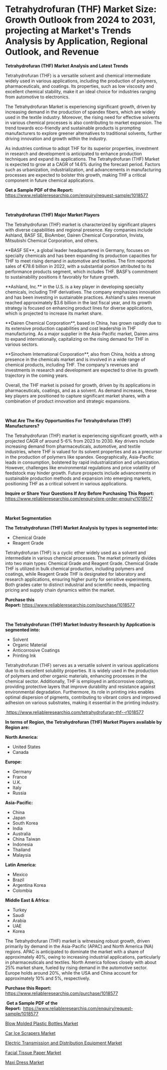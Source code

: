 <p><h1>Tetrahydrofuran (THF) Market Size: Growth Outlook from 2024 to 2031, projecting at Market's Trends Analysis by Application, Regional Outlook, and Revenue</h1></p><p><strong>Tetrahydrofuran (THF) Market Analysis and Latest Trends</strong></p>
<p><p>Tetrahydrofuran (THF) is a versatile solvent and chemical intermediate widely used in various applications, including the production of polymers, pharmaceuticals, and coatings. Its properties, such as low viscosity and excellent chemical stability, make it an ideal choice for industries ranging from automotive to electronics.</p><p>The Tetrahydrofuran Market is experiencing significant growth, driven by increasing demand in the production of spandex fibers, which are widely used in the textile industry. Moreover, the rising need for effective solvents in various chemical processes is also contributing to market expansion. The trend towards eco-friendly and sustainable products is prompting manufacturers to explore greener alternatives to traditional solvents, further driving innovation and growth within the industry.</p><p>As industries continue to adopt THF for its superior properties, investment in research and development is anticipated to enhance production techniques and expand its applications. The Tetrahydrofuran (THF) Market is expected to grow at a CAGR of 14.6% during the forecast period. Factors such as urbanization, industrialization, and advancements in manufacturing processes are expected to bolster this growth, making THF a critical component in future chemical applications.</p></p>
<p><strong>Get a Sample PDF of the Report:&nbsp;</strong> <a href="https://www.reliableresearchiq.com/enquiry/request-sample/1018577">https://www.reliableresearchiq.com/enquiry/request-sample/1018577</a></p>
<p>&nbsp;</p>
<p><strong>Tetrahydrofuran (THF) Major Market Players</strong></p>
<p><p>The Tetrahydrofuran (THF) market is characterized by significant players with diverse capabilities and regional presence. Key companies include Ashland, BASF SE, BioAmber, Dairen Chemical Corporation, Invista, Mitsubishi Chemical Corporation, and others.</p><p>**BASF SE**, a global leader headquartered in Germany, focuses on specialty chemicals and has been expanding its production capacities for THF to meet rising demand in automotive and textiles. The firm reported sales of €78.6 billion in 2022, with a substantial portion attributed to its performance products segment, which includes THF. BASF’s commitment to sustainability positions it favorably for future growth.</p><p>**Ashland, Inc.** in the U.S. is a key player in developing specialty chemicals, including THF derivatives. The company emphasizes innovation and has been investing in sustainable practices. Ashland's sales revenue reached approximately $3.6 billion in the last fiscal year, and its growth strategy is focused on enhancing product lines for diverse applications, which is projected to increase its market share.</p><p>**Dairen Chemical Corporation**, based in China, has grown rapidly due to its extensive production capabilities and cost leadership in THF manufacturing. As a major supplier in the Asia-Pacific market, Dairen aims to expand internationally, capitalizing on the rising demand for THF in various sectors. </p><p>**Sinochem International Corporation**, also from China, holds a strong presence in the chemicals market and is involved in a wide range of chemical products, including THF. The company's revenues and investments in research and development are expected to drive its growth trajectory in the coming years.</p><p>Overall, the THF market is poised for growth, driven by its applications in pharmaceuticals, coatings, and as a solvent. As demand increases, these key players are positioned to capture significant market shares, with a combination of product innovation and strategic expansions.</p></p>
<p>&nbsp;</p>
<p><strong>What Are The Key Opportunities For Tetrahydrofuran (THF) Manufacturers?</strong></p>
<p><p>The Tetrahydrofuran (THF) market is experiencing significant growth, with a projected CAGR of around 5-6% from 2023 to 2030. Key drivers include increasing demand from pharmaceuticals, automotive, and textile industries, where THF is valued for its solvent properties and as a precursor in the production of polymers like spandex. Geographically, Asia-Pacific leads in consumption, bolstered by rapid industrialization and urbanization. However, challenges like environmental regulations and price volatility of feedstock may hinder growth. Future prospects include advancements in sustainable production methods and expansion into emerging markets, positioning THF as a critical solvent in various applications.</p></p>
<p><strong>Inquire or Share Your Questions If Any Before Purchasing This Report:</strong> <a href="https://www.reliableresearchiq.com/enquiry/pre-order-enquiry/1018577">https://www.reliableresearchiq.com/enquiry/pre-order-enquiry/1018577</a></p>
<p>&nbsp;</p>
<p><strong>Market Segmentation</strong></p>
<p><strong>The Tetrahydrofuran (THF) Market Analysis by types is segmented into:</strong></p>
<p><ul><li>Chemical Grade</li><li>Reagent Grade</li></ul></p>
<p><p>Tetrahydrofuran (THF) is a cyclic ether widely used as a solvent and intermediate in various chemical processes. The market primarily divides into two main types: Chemical Grade and Reagent Grade. Chemical Grade THF is utilized in bulk chemical production, including polymers and coatings, while Reagent Grade THF is designated for laboratory and research applications, ensuring higher purity for sensitive experiments. Both grades cater to distinct industrial and scientific needs, impacting pricing and supply chain dynamics within the market.</p></p>
<p><strong>Purchase this Report:&nbsp;</strong><a href="https://www.reliableresearchiq.com/purchase/1018577">https://www.reliableresearchiq.com/purchase/1018577</a></p>
<p>&nbsp;</p>
<p><strong>The Tetrahydrofuran (THF) Market Industry Research by Application is segmented into:</strong></p>
<p><ul><li>Solvent</li><li>Organic Material</li><li>Anticorrosive Coatings</li><li>Printing Ink</li></ul></p>
<p><p>Tetrahydrofuran (THF) serves as a versatile solvent in various applications due to its excellent solubility properties. It is widely used in the production of polymers and other organic materials, enhancing processes in the chemical sector. Additionally, THF is employed in anticorrosive coatings, providing protective layers that improve durability and resistance against environmental degradation. Furthermore, its role in printing inks enables optimal dispersion of pigments, contributing to vibrant colors and improved adhesion on various substrates, making it essential in the printing industry.</p></p>
<p><a href="https://www.reliableresearchiq.com/tetrahydrofuran-thf--r1018577">&nbsp;https://www.reliableresearchiq.com/tetrahydrofuran-thf--r1018577</a></p>
<p><strong>In terms of Region, the Tetrahydrofuran (THF) Market Players available by Region are:</strong></p>
<p>
    <p> <strong> North America: </strong>
        <ul>
            <li>United States</li>
            <li>Canada</li>
        </ul>
        </p> 
    <p> <strong> Europe: </strong>
        <ul>
            <li>Germany</li>
            <li>France</li>
            <li>U.K.</li>
            <li>Italy</li>
            <li>Russia</li>
        </ul>
        </p> 
    <p> <strong> Asia-Pacific: </strong>
        <ul>
            <li>China</li>
            <li>Japan</li>
            <li>South Korea</li>
            <li>India</li>
            <li>Australia</li>
            <li>China Taiwan</li>
            <li>Indonesia</li>
            <li>Thailand</li>
            <li>Malaysia</li>
        </ul>
        </p> 
    <p> <strong> Latin America: </strong>
        <ul>
            <li>Mexico</li>
            <li>Brazil</li>
            <li>Argentina Korea</li>
            <li>Colombia</li>
        </ul>
        </p> 
    <p> <strong> Middle East & Africa: </strong>
        <ul>
            <li>Turkey</li>
            <li>Saudi</li>
            <li>Arabia</li>
            <li>UAE</li>
            <li>Korea</li>
        </ul>
    </p>
    </p>
<p><p>The Tetrahydrofuran (THF) market is witnessing robust growth, driven primarily by demand in the Asia-Pacific (APAC) and North America (NA) regions. APAC is anticipated to dominate the market with a share of approximately 40%, owing to increasing industrial applications, particularly in pharmaceuticals and textiles. North America follows closely with about 25% market share, fueled by rising demand in the automotive sector. Europe holds around 20%, while the USA and China account for approximately 10% and 5%, respectively.</p></p>
<p><strong>Purchase this Report: </strong><a href="https://www.reliableresearchiq.com/purchase/1018577">https://www.reliableresearchiq.com/purchase/1018577</a></p>
<p>&nbsp;<strong>Get a Sample PDF of the Report:&nbsp;&nbsp;</strong><a href="https://www.reliableresearchiq.com/enquiry/request-sample/1018577">https://www.reliableresearchiq.com/enquiry/request-sample/1018577</a></p>
<p><strong></strong></p>
<p><p><a href="https://issuu.com/reportprime-2/docs/blow-molded-plastic-bottles-market-_6c4042ddaceedc">Blow Molded Plastic Bottles Market</a></p><p><a href="https://www.linkedin.com/pulse/navigating-car-ice-scrapers-market-expert-analysis-forecast-6zpoe?trackingId=V7Hi8fUERoyrkUlgs%2BCi3w%3D%3D">Car Ice Scrapers Market</a></p><p><a href="https://github.com/jeffreybishop26/Market-Research-Report-List-1/blob/main/electric-transmission-and-distribution-equipment-market.md">Electric Transmission and Distribution Equipment Market</a></p><p><a href="https://medium.com/@maudeefields042024/the-facial-tissue-paper-industry-analysis-report-offers-a-comprehensive-and-current-examination-511f967d3974">Facial Tissue Paper Market</a></p><p><a href="https://www.linkedin.com/pulse/emerging-maxi-dress-market-opportunities-analysis-investors-st4ke?trackingId=2I%2FPt5%2B%2BSLW%2BMftXPOc8cw%3D%3D">Maxi Dress Market</a></p></p>